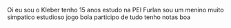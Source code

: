 Oi eu sou o Kleber tenho 15 anos estudo na PEI Furlan sou um menino muito simpatico estudioso jogo bola participo de tudo tenho notas boa
